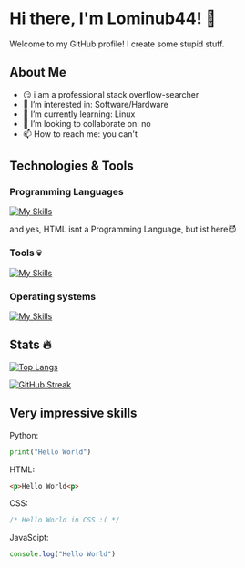 # Hi there, I'm Lominub44! 👋

Welcome to my GitHub profile! I create some stupid stuff.

## About Me

- 😏 i am a professional stack overflow-searcher
- 👀 I’m interested in: Software/Hardware
- 🌱 I’m currently learning: Linux
- 💞️ I’m looking to collaborate on: no
- 📫 How to reach me: you can't

## Technologies & Tools

### Programming Languages

[![My Skills](https://skillicons.dev/icons?i=py,html,css,js)](https://skillicons.dev)

and yes, HTML isnt a Programming Language, but ist here😈

### Tools 💀

[![My Skills](https://skillicons.dev/icons?i=github,bash,discord,robloxstudio,stackoverflow,blender,replit)](https://skillicons.dev)

### Operating systems

[![My Skills](https://skillicons.dev/icons?i=windows,mint,apple)](https://skillicons.dev)

## Stats 🔥
[![Top Langs](https://github-readme-stats.vercel.app/api/top-langs/?username=Lominub44&layout=compact&theme=vision-friendly-dark)](https://github.com/anuraghazra/github-readme-stats)

[![GitHub Streak](http://github-readme-streak-stats.herokuapp.com?user=Lominub44&theme=dark&background=000000)](https://git.io/streak-stats)

## Very impressive skills
Python:
```python
print("Hello World")
```

HTML:
```html
<p>Hello World<p>
```

CSS:
```css
/* Hello World in CSS :( */
```

JavaScipt:
```js
console.log("Hello World")
```



<!---
Lominub44/Lominub44 is a ✨ special ✨ repository because its `README.md` (this file) appears on your GitHub profile.
You can click the Preview link to take a look at your changes.
--->
